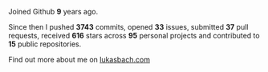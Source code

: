 Joined Github **9** years ago.

Since then I pushed **3743** commits, opened **33** issues, submitted **37** pull requests, received **616** stars across **95** personal projects and contributed to **15** public repositories.

Find out more about me on [lukasbach.com](https://lukasbach.com)
